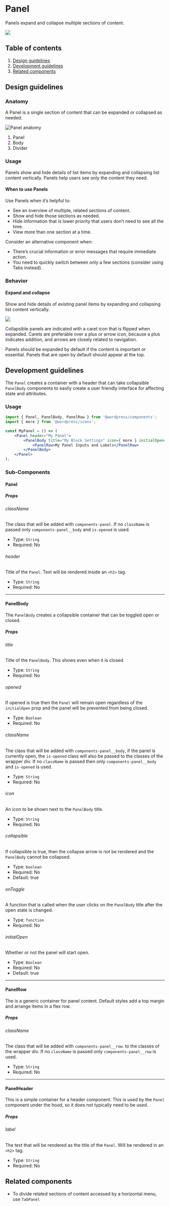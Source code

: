 # Panel

Panels expand and collapse multiple sections of content.

![](https://make.wordpress.org/design/files/2019/03/panel.png)

## Table of contents

1. [Design guidelines](#design-guidelines)
2. [Development guidelines](#development-guidelines)
3. [Related components](#related-components)

## Design guidelines

### Anatomy

A Panel is a single section of content that can be expanded or collapsed as needed.

![Panel anatomy](https://make.wordpress.org/design/files/2019/03/panel-anatomy.png)

1. Panel
2. Body
3. Divider

### Usage

Panels show and hide details of list items by expanding and collapsing list content vertically. Panels help users see only the content they need.

#### When to use Panels

Use Panels when it’s helpful to:

-   See an overview of multiple, related sections of content.
-   Show and hide those sections as needed.
-   Hide information that is lower priority that users don’t need to see all the time.
-   View more than one section at a time.

Consider an alternative component when:

-   There’s crucial information or error messages that require immediate action.
-   You need to quickly switch between only a few sections (consider using Tabs instead).

### Behavior

#### Expand and collapse

Show and hide details of existing panel items by expanding and collapsing list content vertically.

![](https://make.wordpress.org/design/files/2019/03/panel-expand.gif)

Collapsible panels are indicated with a caret icon that is flipped when expanded. Carets are preferable over a plus or arrow icon, because a plus indicates addition, and arrows are closely related to navigation.

Panels should be expanded by default if the content is important or essential. Panels that are open by default should appear at the top.

## Development guidelines

The `Panel` creates a container with a header that can take collapsible `PanelBody` components to easily create a user friendly interface for affecting state and attributes.

### Usage

```jsx
import { Panel, PanelBody, PanelRow } from '@wordpress/components';
import { more } from '@wordpress/icons';

const MyPanel = () => (
	<Panel header="My Panel">
		<PanelBody title="My Block Settings" icon={ more } initialOpen={ true }>
			<PanelRow>My Panel Inputs and Labels</PanelRow>
		</PanelBody>
	</Panel>
);
```

### Sub-Components

#### Panel

##### Props

###### className

The class that will be added with `components-panel`. If no `className` is passed only `components-panel__body` and `is-opened` is used.

-   Type: `String`
-   Required: No

###### header

Title of the `Panel`. Text will be rendered inside an `<h2>` tag.

-   Type: `String`
-   Required: No

---

#### PanelBody

The `PanelBody` creates a collapsible container that can be toggled open or closed.

##### Props

###### title

Title of the `PanelBody`. This shows even when it is closed.

-   Type: `String`
-   Required: No

###### opened

If opened is true then the `Panel` will remain open regardless of the `initialOpen` prop and the panel will be prevented from being closed.

-   Type: `Boolean`
-   Required: No

###### className

The class that will be added with `components-panel__body`, if the panel is currently open, the `is-opened` class will also be passed to the classes of the wrapper div. If no `className` is passed then only `components-panel__body` and `is-opened` is used.

-   Type: `String`
-   Required: No

###### icon

An icon to be shown next to the `PanelBody` title.

-   Type: `String`
-   Required: No

###### collapsible

If collapsible is true, then the collapse arrow is not be rendered and the `PanelBody` cannot be collapsed.

-   Type: `boolean`
-   Required: No
-   Default: true

###### onToggle

A function that is called when the user clicks on the `PanelBody` title after the open state is changed.

-   Type: `function`
-   Required: No

###### initialOpen

Whether or not the panel will start open.

-   Type: `Boolean`
-   Required: No
-   Default: true

---

#### PanelRow

The is a generic container for panel content. Default styles add a top margin and arrange items in a flex row.

##### Props

###### className

The class that will be added with `components-panel__row`. to the classes of the wrapper div. If no `className` is passed only `components-panel__row` is used.

-   Type: `String`
-   Required: No

---

#### PanelHeader

This is a simple container for a header component. This is used by the `Panel` component under the hood, so it does not typically need to be used.

##### Props

###### label

The text that will be rendered as the title of the `Panel`. Will be rendered in an `<h2>` tag.

-   Type: `String`
-   Required: No

## Related components

-   To divide related sections of content accessed by a horizontal menu, use `TabPanel`
